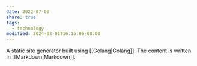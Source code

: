 ```yaml
---
date: 2022-07-09
share: true
tags:
  - technology
modified: 2024-02-01T16:15:06-08:00
---
```


A static site generator built using [[Golang|Golang]]. The content is written in [[Markdown|Markdown]].